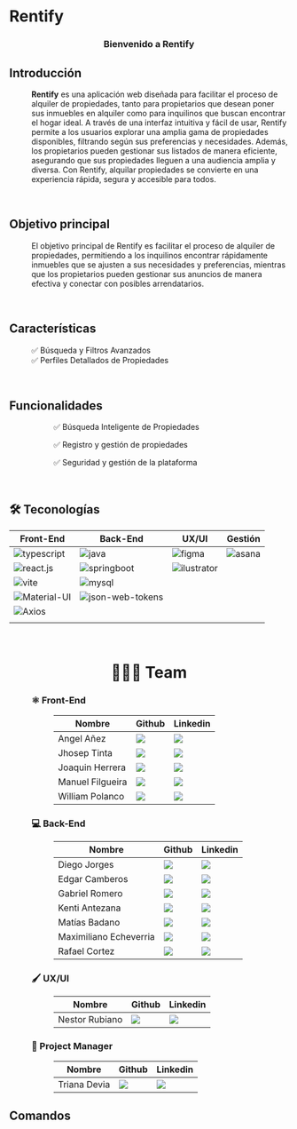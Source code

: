 # Rentify

<div align="center">
  <!-- <a>
    <img src="/front/public/logo.png" alt="Descripción de la imagen" width="50%">
  </a> -->
  <h3 align="center"> Bienvenido a Rentify </h3>
</div>

## Introducción

<dl>
  <dd>
    <b>Rentify</b>
    es una aplicación web diseñada para facilitar el proceso de alquiler de propiedades, tanto para propietarios que desean poner sus inmuebles en alquiler como para inquilinos que buscan encontrar el hogar ideal. A través de una interfaz intuitiva y fácil de usar, Rentify permite a los usuarios explorar una amplia gama de propiedades disponibles, filtrando según sus preferencias y necesidades. Además, los propietarios pueden gestionar sus listados de manera eficiente, asegurando que sus propiedades lleguen a una audiencia amplia y diversa. Con Rentify, alquilar propiedades se convierte en una experiencia rápida, segura y accesible para todos.
  </dd>
</dl>
<br/>

## Objetivo principal

<dl>
  <dd>
    El objetivo principal de Rentify es facilitar el proceso de alquiler de propiedades, permitiendo a los inquilinos encontrar rápidamente inmuebles que se ajusten a sus necesidades y preferencias, mientras que los propietarios pueden gestionar sus anuncios de manera efectiva y conectar con posibles arrendatarios.
  </dd>
</dl>
<br/>

## Características

<dl>
  <dd>
    ✅ Búsqueda y Filtros Avanzados
  </dd>
  <dd>
    ✅ Perfiles Detallados de Propiedades
  </dd>
</dl>
<br>

## Funcionalidades

<dl>
  <dd>
    <dl>
      <dd>
        <p>✅ Búsqueda Inteligente de Propiedades </p>
      </dd>
      <dd>
        <p>✅ Registro y gestión de propiedades </p>
      </dd>
      <dd>
        <p>✅ Seguridad y gestión de la plataforma</p>
      </dd>
    </dl>
  </dd>
</dl>
<br>

## 🛠️ Teconologías

<table>
  <thead>
    <tr>
      <th>Front-End</th>
      <th>Back-End</th>
      <th>UX/UI</th>
      <th>Gestión</th>
    </tr>
  </thead>
  <tbody>
    <tr>
      <td>
        <img alt="typescript" src="https://img.shields.io/badge/TypeScript-%23007ACC?logo=typescript&logoColor=white">
      </td>
      <td>
      <img alt="java" src="https://img.shields.io/badge/Java-%23ED8B00?logo=java&logoColor=white">
      </td>
      <td>
        <img alt="figma" src="https://img.shields.io/badge/Figma-%23424F5B?logo=figma&logoColor=white">
      </td>
      <td>
        <img alt="asana" src="https://img.shields.io/badge/Asana-%23333?logo=asana&logoColor=F06A6A">
      </td>
    </tr>
    <tr>
      <td>
        <img alt="react.js" src="https://img.shields.io/badge/React.js-%2361DAFB?logo=react&logoColor=white">
      </td>
      <td>
        <img alt="springboot" src="https://img.shields.io/badge/Spring%20Boot-%236DB33F?logo=springboot&logoColor=white">
      </td>
      <td>
        <img alt="ilustrator" src="https://img.shields.io/badge/Illustrator-%23FF9A00?logo=adobeillustrator&logoColor=white">
      </td>
      <td></td>
    </tr>
    <tr>
      <td>
        <img alt="vite" src="https://img.shields.io/badge/Vite-%23646CFF?logo=vite&logoColor=white">
      </td>
      <td>
        <img alt="mysql" src="https://img.shields.io/badge/MySQL-%2300758f?logo=mysql&logoColor=white">
      </td>
      <td></td>
      <td></td>
    </tr>
    <tr>
      <td>
        <img alt="Material-UI" src="https://img.shields.io/badge/Material%20UI-%230081CB?logo=material-ui&logoColor=white">
      </td>
      <td>
        <img alt="json-web-tokens" src="https://img.shields.io/badge/JSON%20Web%20Tokens-%23000000?logo=json%20web%20tokens&logoColor=white">
      </td>
      <td></td>
      <td></td>
    </tr>
    <tr>
      <td><img alt="Axios" src="https://img.shields.io/badge/Axios-%230072B1?logo=axios&logoColor=white">
      </td>
      <td></td>
      <td></td>
      <td></td>
    </tr>
    <tr>
      <td></td>
      <td></td>
      <td></td>
      <td></td>
    </tr>
  </tbody>
</table>
<br>

<h1 align="center"> 
  🧑‍🤝‍🧑 Team
</h1>

<dl>
  <dd>
    <h3>⚛️ Front-End</h3>
    <dl>
      <dd>
        <table>
          <thead>
            <tr>
              <th>Nombre</th>
              <th>Github</th>
              <th>Linkedin</th>
            </tr>
          </thead>
          <tbody>
            <tr>
              <td>Angel Añez</td>
              <td>
                <a href="https://github.com/AngelAnez">
                  <img src="https://img.shields.io/badge/github-%23121011.svg?&style=for-the-badge&logo=github&logoColor=white"/>
                </a>
              </td>
              <td>
                <a href="#">
                  <img src="https://img.shields.io/badge/linkedin-%230A66C2.svg?&style=for-the-badge&logo=linkedin&logoColor=white"/>
                </a>
              </td>
            </tr>
            <tr>
              <td>Jhosep Tinta</td>
              <td>
                <a href="https://github.com/JhosepTM">
                  <img src="https://img.shields.io/badge/github-%23121011.svg?&style=for-the-badge&logo=github&logoColor=white"/>
                </a>
              </td>
              <td>
                <a href="#">
                  <img src="https://img.shields.io/badge/linkedin-%230A66C2.svg?&style=for-the-badge&logo=linkedin&logoColor=white"/>
                </a>
              </td>
            </tr>
            <tr>
              <td>Joaquin Herrera</td>
              <td>
                <a href="https://github.com/JoaquinxHerrera">
                  <img src="https://img.shields.io/badge/github-%23121011.svg?&style=for-the-badge&logo=github&logoColor=white"/>
                </a>
              </td>
              <td>
                <a href="#">
                  <img src="https://img.shields.io/badge/linkedin-%230A66C2.svg?&style=for-the-badge&logo=linkedin&logoColor=white"/>
                </a>
              </td>
            </tr>
            <tr>
              <td>Manuel Filgueira</td>
              <td>
                <a href="https://github.com/mf114090">
                  <img src="https://img.shields.io/badge/github-%23121011.svg?&style=for-the-badge&logo=github&logoColor=white"/>
                </a>
              </td>
              <td>
                <a href="#">
                  <img src="https://img.shields.io/badge/linkedin-%230A66C2.svg?&style=for-the-badge&logo=linkedin&logoColor=white"/>
                </a>
              </td>
            </tr>
            <tr>
              <td>William Polanco</td>
              <td>
                <a href="https://github.com/williampolancodev">
                  <img src="https://img.shields.io/badge/github-%23121011.svg?&style=for-the-badge&logo=github&logoColor=white"/>
                </a>
              </td>
              <td>
                <a href="https://www.linkedin.com/in/william-polanco-abbba7140/">
                  <img src="https://img.shields.io/badge/linkedin-%230A66C2.svg?&style=for-the-badge&logo=linkedin&logoColor=white"/>
                </a>
              </td>
            </tr>
          </tbody>
        </table>
      </dd>
    </dl>
  </dd>
  <dd>
    <h3>💻 Back-End</h3>
    <dl>
      <dd>
        <table>
          <thead>
            <tr>
              <th>Nombre</th>
              <th>Github</th>
              <th>Linkedin</th>
            </tr>
          </thead>
          <tbody>
            <tr>
              <td>Diego Jorges</td>
              <td>
                <a href="https://github.com/djorges">
                  <img src="https://img.shields.io/badge/github-%23121011.svg?&style=for-the-badge&logo=github&logoColor=white"/>
                </a>
              </td>
              <td>
                <a href="#">
                  <img src="https://img.shields.io/badge/linkedin-%230A66C2.svg?&style=for-the-badge&logo=linkedin&logoColor=white"/>
                </a>
              </td>
            </tr>
            <tr>
              <td>Edgar Camberos</td>
              <td>
                <a href="https://github.com/EdgarCamberos1894">
                  <img src="https://img.shields.io/badge/github-%23121011.svg?&style=for-the-badge&logo=github&logoColor=white"/>
                </a>
              </td>
              <td>
                <a href="#">
                  <img src="https://img.shields.io/badge/linkedin-%230A66C2.svg?&style=for-the-badge&logo=linkedin&logoColor=white"/>
                </a>
              </td>
            </tr>
            <tr>
              <td>Gabriel Romero</td>
              <td>
                <a href="https://github.com/gabeust">
                  <img src="https://img.shields.io/badge/github-%23121011.svg?&style=for-the-badge&logo=github&logoColor=white"/>
                </a>
              </td>
              <td>
                <a href="#">
                  <img src="https://img.shields.io/badge/linkedin-%230A66C2.svg?&style=for-the-badge&logo=linkedin&logoColor=white"/>
                </a>
              </td>
            </tr>
            <tr>
              <td>Kenti Antezana</td>
              <td>
                <a href="https://github.com/23737k">
                  <img src="https://img.shields.io/badge/github-%23121011.svg?&style=for-the-badge&logo=github&logoColor=white"/>
                </a>
              </td>
              <td>
                <a href="#">
                  <img src="https://img.shields.io/badge/linkedin-%230A66C2.svg?&style=for-the-badge&logo=linkedin&logoColor=white"/>
                </a>
              </td>
            </tr>
            <tr>
              <td>Matías Badano</td>
              <td>
                <a href="https://github.com/MatiasJB95">
                  <img src="https://img.shields.io/badge/github-%23121011.svg?&style=for-the-badge&logo=github&logoColor=white"/>
                </a>
              </td>
              <td>
                <a href="#">
                  <img src="https://img.shields.io/badge/linkedin-%230A66C2.svg?&style=for-the-badge&logo=linkedin&logoColor=white"/>
                </a>
              </td>
            </tr>
            <tr>
              <td>Maximiliano Echeverria</td>
              <td>
                <a href="https://github.com/MaximilianoEcheverria">
                  <img src="https://img.shields.io/badge/github-%23121011.svg?&style=for-the-badge&logo=github&logoColor=white"/>
                </a>
              </td>
              <td>
                <a href="#">
                  <img src="https://img.shields.io/badge/linkedin-%230A66C2.svg?&style=for-the-badge&logo=linkedin&logoColor=white"/>
                </a>
              </td>
            </tr>
            <tr>
              <td>Rafael Cortez</td>
              <td>
                <a href="https://github.com/RafaelJUY">
                  <img src="https://img.shields.io/badge/github-%23121011.svg?&style=for-the-badge&logo=github&logoColor=white"/>
                </a>
              </td>
              <td>
                <a href="#">
                  <img src="https://img.shields.io/badge/linkedin-%230A66C2.svg?&style=for-the-badge&logo=linkedin&logoColor=white"/>
                </a>
              </td>
            </tr>
          </tbody>
        </table>
      </dd>
    </dl>
  </dd>
  <dd>
    <h3>🖌 UX/UI</h3>
    <dl>
      <dd>
        <table>
          <thead>
            <tr>
              <th>Nombre</th>
              <th>Github</th>
              <th>Linkedin</th>
            </tr>
          </thead>
          <tbody>
            <tr>
              <td>Nestor Rubiano</td>
              <td>
                <a href="https://github.com/NestorVal">
                  <img src="https://img.shields.io/badge/github-%23121011.svg?&style=for-the-badge&logo=github&logoColor=white"/>
                </a>
              </td>
              <td>
                <a href="#">
                  <img src="https://img.shields.io/badge/linkedin-%230A66C2.svg?&style=for-the-badge&logo=linkedin&logoColor=white"/>
                </a>
              </td>
            </tr>
          </tbody>
        </table>
      </dd>
    </dl>
  </dd>
  <dd>
    <h3>📝 Project Manager</h3>
    <dl>
      <dd>
        <table>
          <thead>
            <tr>
              <th>Nombre</th>
              <th>Github</th>
              <th>Linkedin</th>
            </tr>
          </thead>
          <tbody>
            <tr>
              <td>Triana Devia</td>
              <td>
                <a href="https://github.com/TrianaDevia">
                  <img src="https://img.shields.io/badge/github-%23121011.svg?&style=for-the-badge&logo=github&logoColor=white"/>
                </a>
              </td>
              <td>
                <a href="https://www.linkedin.com/in/triana-devia?utm_source=share&utm_campaign=share_via&utm_content=profile&utm_medium=android_app">
                  <img src="https://img.shields.io/badge/linkedin-%230A66C2.svg?&style=for-the-badge&logo=linkedin&logoColor=white"/>
                </a>
              </td>
            </tr>
          </tbody>
        </table>
      </dd>
    </dl>
  </dd>

## Comandos

